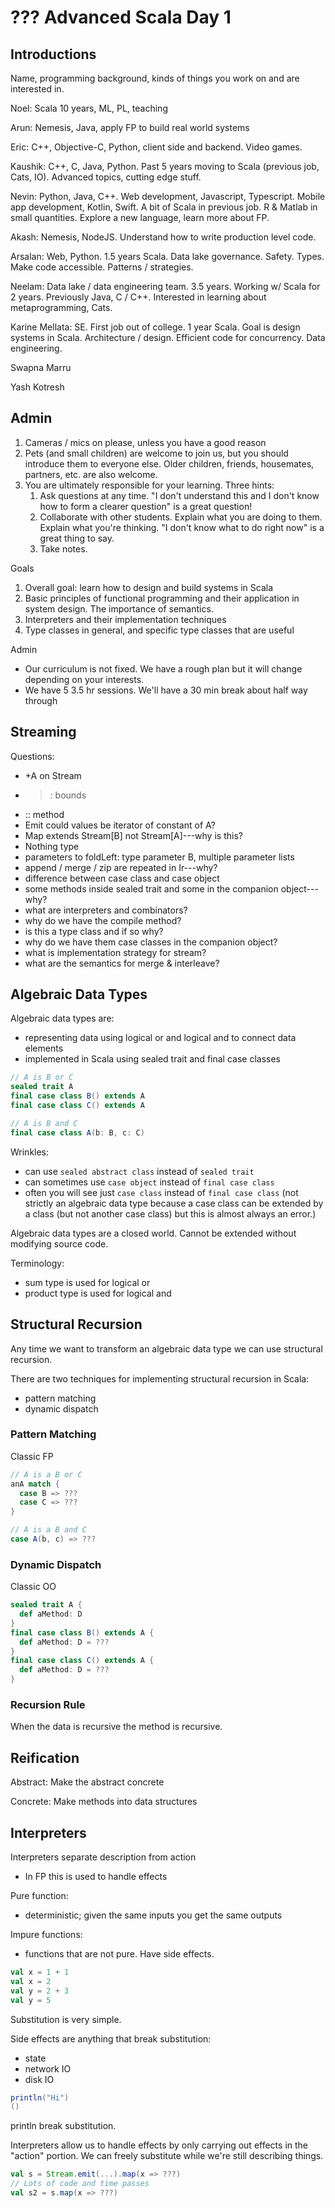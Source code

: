 # ??? Advanced Scala Day 1

## Introductions

Name, programming background, kinds of things you work on and are interested in.

Noel: Scala 10 years, ML, PL, teaching

Arun: Nemesis, Java, apply FP to build real world systems

Eric: C++, Objective-C, Python, client side and backend. Video games.

Kaushik: C++, C, Java, Python. Past 5 years moving to Scala (previous job, Cats, IO). Advanced topics, cutting edge stuff.

Nevin: Python, Java, C++. Web development, Javascript, Typescript. Mobile app development, Kotlin, Swift. A bit of Scala in previous job. R & Matlab in small quantities. Explore a new language, learn more about FP.

Akash: Nemesis, NodeJS. Understand how to write production level code.

Arsalan: Web, Python. 1.5 years Scala. Data lake governance. Safety. Types. Make code accessible. Patterns / strategies.

Neelam: Data lake / data engineering team. 3.5 years. Working w/ Scala for 2 years. Previously Java, C / C++. Interested in learning about metaprogramming, Cats.

Karine Mellata: SE. First job out of college. 1 year Scala. Goal is design systems in Scala. Architecture / design. Efficient code for concurrency. Data engineering.

Swapna Marru

Yash Kotresh


## Admin

1. Cameras / mics on please, unless you have a good reason
2. Pets (and small children) are welcome to join us, but you should introduce them to everyone else. Older children, friends, housemates, partners, etc. are also welcome.
3. You are ultimately responsible for your learning. Three hints:
   1. Ask questions at any time. "I don't understand this and I don't know how to form a clearer question" is a great question!
   2. Collaborate with other students. Explain what you are doing to them. Explain what you're thinking. "I don't know what to do right now" is a great thing to say.
   3. Take notes.

Goals
1. Overall goal: learn how to design and build systems in Scala
2. Basic principles of functional programming and their application in system design. The importance of semantics.
3. Interpreters and their implementation techniques
4. Type classes in general, and specific type classes that are useful

Admin
- Our curriculum is not fixed. We have a rough plan but it will change depending on your interests.
- We have 5 3.5 hr sessions. We'll have a 30 min break about half way through


## Streaming

Questions:
- +A on Stream
- >: bounds
- :: method
- Emit could values be iterator of constant of A?
- Map extends Stream[B] not Stream[A]---why is this?
- Nothing type
- parameters to foldLeft: type parameter B, multiple parameter lists
- append / merge / zip are repeated in Ir---why?
- difference between case class and case object
- some methods inside sealed trait and some in the companion object---why?
- what are interpreters and combinators?
- why do we have the compile method?
- is this a type class and if so why?
- why do we have them case classes in the companion object?
- what is implementation strategy for stream?
- what are the semantics for merge & interleave?


## Algebraic Data Types

Algebraic data types are:
- representing data using logical or and logical and to connect data elements
- implemented in Scala using sealed trait and final case classes

```scala
// A is B or C
sealed trait A
final case class B() extends A
final case class C() extends A

// A is B and C
final case class A(b: B, c: C)
```

Wrinkles:
- can use `sealed abstract class` instead of `sealed trait`
- can sometimes use `case object` instead of `final case class`
- often you will see just `case class` instead of `final case class` (not strictly an algebraic data type because a case class can be extended by a class (but not another case class) but this is almost always an error.)

Algebraic data types are a closed world. Cannot be extended without modifying source code.

Terminology:
- sum type is used for logical or
- product type is used for logical and

## Structural Recursion

Any time we want to transform an algebraic data type we can use structural recursion.

There are two techniques for implementing structural recursion in Scala:
- pattern matching
- dynamic dispatch

### Pattern Matching

Classic FP

```scala
// A is a B or C
anA match {
  case B => ???
  case C => ???
}

// A is a B and C
case A(b, c) => ???
```

### Dynamic Dispatch

Classic OO

```scala
sealed trait A {
  def aMethod: D
}
final case class B() extends A {
  def aMethod: D = ???
}
final case class C() extends A {
  def aMethod: D = ???
}
```

### Recursion Rule

When the data is recursive the method is recursive.


## Reification

Abstract: Make the abstract concrete

Concrete: Make methods into data structures

## Interpreters

Interpreters separate description from action
- In FP this is used to handle effects

Pure function:
- deterministic; given the same inputs you get the same outputs

Impure functions:
- functions that are not pure. Have side effects.

```scala
val x = 1 + 1
val x = 2
val y = 2 + 3
val y = 5
```

Substitution is very simple.

Side effects are anything that break substitution:
- state
- network IO
- disk IO

```scala
println("Hi")
()
```

println break substitution.

Interpreters allow us to handle effects by only carrying out effects in the "action" portion. We can freely substitute while we're still describing things.

```scala
val s = Stream.emit(...).map(x => ???)
// Lots of code and time passes
val s2 = s.map(x => ???)
```
